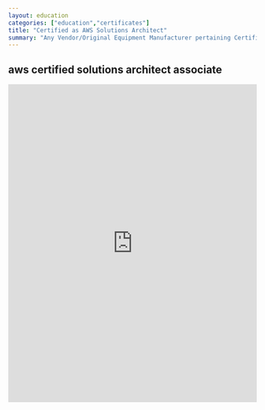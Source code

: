```yaml
---
layout: education
categories: ["education","certificates"]
title: "Certified as AWS Solutions Architect"
summary: "Any Vendor/Original Equipment Manufacturer pertaining Certifications"
---
```


aws certified solutions architect associate
---------------------------------------

<iframe src="https://www.linkedin.com/embed/feed/update/urn:li:ugcPost:6634430173234151424" height="644" width="504" frameborder="0" allowfullscreen="" title="Embedded post"></iframe>